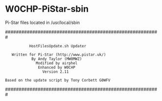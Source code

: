 # W0CHP-PiStar-sbin
Pi-Star files located in /usr/local/sbin 

#########################################################
                                                        
               HostFilesUpdate.sh Updater               
                                                        
       Written for Pi-Star (http://www.pistar.uk/)      
                By Andy Taylor (MW0MWZ) 
                  Modified by airphel
                   Enhanced by W0CHP                    
                     Version 2.11                
                                                        
    Based on the update script by Tony Corbett G0WFV    
                                                        
#########################################################
